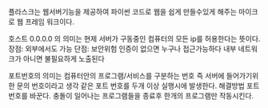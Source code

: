 플라스크는 웹서버기능을 제공하여 파이썬 코드로 웹을 쉽게 만들수있게 해주는 마이크로 웹 프레임 워크이다.

호스트 0.0.0.0 의 의미는 현제 서버가 구동중인 컴퓨터의  모든 ip를 허용한다는 뜻이다.
장점: 외부에서도 가능
단점: 보안위험 인증이 없으면 누구나 접근가능하다 내부 네트워크가 아니면 불필요하게 노출된다

포트번호의 의미는 컴퓨터안의 프로그램/서비스를 구분하는 번호 즉 서버에 들어가기위한 문의 번호이라고 생각
같은 포트 번호를 두개 이상 실행시에 발생한다.
해결방법 포트번호를 바꾼다.
충돌이 일어나는 프로그램들을 종료후 한개의 프로그램만 작동시킨다.

